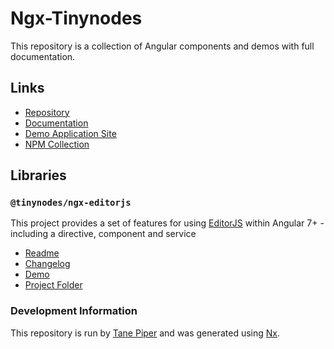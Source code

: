 # Ngx-Tinynodes

This repository is a collection of Angular components and demos with full documentation.

## Links

- [Repository](https://github.com/tanepiper/ngx-tinynodes)
- [Documentation](https://tanepiper.github.io/ngx-tinynodes/)
- [Demo Application Site](https://tinynodes-ngx.firebaseapp.com/)
- [NPM Collection](https://www.npmjs.com/org/tinynodes)

## Libraries

### `@tinynodes/ngx-editorjs`

This project provides a set of features for using [EditorJS](https://editorjs.io) within Angular 7+ - including a directive, component and service

- [Readme](libs/ngx-editorjs/README.md)
- [Changelog](./libs/ngx-editorjs/CHANGELOG.md)
- [Demo](https://tinynodes-ngx.firebaseapp.com/ngx-editorjs-demo/pages)
- [Project Folder](https://github.com/tanepiper/ngx-tinynodes/tree/master/libs/ngx-editorjs)

### Development Information

This repository is run by [Tane Piper](https://tane.dev) and was generated using [Nx](https://nx.dev).

